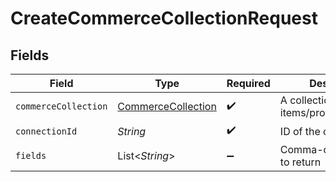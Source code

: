 # CreateCommerceCollectionRequest


## Fields

| Field                                                           | Type                                                            | Required                                                        | Description                                                     |
| --------------------------------------------------------------- | --------------------------------------------------------------- | --------------------------------------------------------------- | --------------------------------------------------------------- |
| `commerceCollection`                                            | [CommerceCollection](../../models/shared/CommerceCollection.md) | :heavy_check_mark:                                              | A collection of items/products/services                         |
| `connectionId`                                                  | *String*                                                        | :heavy_check_mark:                                              | ID of the connection                                            |
| `fields`                                                        | List\<*String*>                                                 | :heavy_minus_sign:                                              | Comma-delimited fields to return                                |
